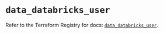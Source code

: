 # `data_databricks_user`

Refer to the Terraform Registry for docs: [`data_databricks_user`](https://registry.terraform.io/providers/databricks/databricks/1.82.0/docs/data-sources/user).
